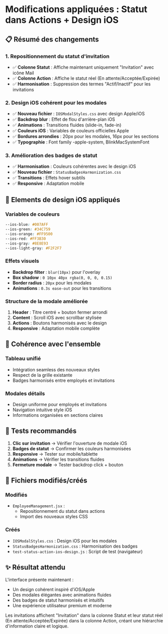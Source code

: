# Modifications appliquées : Statut dans Actions + Design iOS

## 📋 Résumé des changements

### 1. Repositionnement du statut d'invitation
- ✅ **Colonne Statut** : Affiche maintenant uniquement "Invitation" avec icône Mail
- ✅ **Colonne Action** : Affiche le statut réel (En attente/Acceptée/Expirée)
- ✅ **Harmonisation** : Suppression des termes "Actif/Inactif" pour les invitations

### 2. Design iOS cohérent pour les modales
- ✅ **Nouveau fichier** : `IOSModalStyles.css` avec design Apple/iOS
- ✅ **Backdrop blur** : Effet de flou d'arrière-plan iOS
- ✅ **Animations** : Transitions fluides (slide-in, fade-in)
- ✅ **Couleurs iOS** : Variables de couleurs officielles Apple
- ✅ **Bordures arrondies** : 20px pour les modales, 16px pour les sections
- ✅ **Typographie** : Font family -apple-system, BlinkMacSystemFont

### 3. Amélioration des badges de statut
- ✅ **Harmonisation** : Couleurs cohérentes avec le design iOS
- ✅ **Nouveau fichier** : `StatusBadgesHarmonization.css`
- ✅ **Transitions** : Effets hover subtils
- ✅ **Responsive** : Adaptation mobile

## 🎨 Elements de design iOS appliqués

### Variables de couleurs
```css
--ios-blue: #007AFF
--ios-green: #34C759
--ios-orange: #FF9500
--ios-red: #FF3B30
--ios-gray: #8E8E93
--ios-light-gray: #F2F2F7
```

### Effets visuels
- **Backdrop filter** : `blur(10px)` pour l'overlay
- **Box shadow** : `0 10px 40px rgba(0, 0, 0, 0.15)`
- **Border radius** : `20px` pour les modales
- **Animations** : `0.3s ease-out` pour les transitions

### Structure de la modale améliorée
1. **Header** : Titre centré + bouton fermer arrondi
2. **Content** : Scroll iOS avec scrollbar stylisée
3. **Actions** : Boutons harmonisés avec le design
4. **Responsive** : Adaptation mobile complète

## 📱 Cohérence avec l'ensemble

### Tableau unifié
- Intégration seamless des nouveaux styles
- Respect de la grille existante
- Badges harmonisés entre employés et invitations

### Modales détails
- Design uniforme pour employés et invitations
- Navigation intuitive style iOS
- Informations organisées en sections claires

## 🧪 Tests recommandés

1. **Clic sur invitation** → Vérifier l'ouverture de modale iOS
2. **Badges de statut** → Confirmer les couleurs harmonisées
3. **Responsive** → Tester sur mobile/tablette
4. **Animations** → Vérifier les transitions fluides
5. **Fermeture modale** → Tester backdrop click + bouton

## 📁 Fichiers modifiés/créés

### Modifiés
- `EmployeeManagement.jsx` : 
  - Repositionnement du statut dans actions
  - Import des nouveaux styles CSS

### Créés
- `IOSModalStyles.css` : Design iOS pour les modales
- `StatusBadgesHarmonization.css` : Harmonisation des badges
- `test-status-action-ios-design.js` : Script de test (navigateur)

## ✨ Résultat attendu

L'interface présente maintenant :
- Un design cohérent inspiré d'iOS/Apple
- Des modales élégantes avec animations fluides
- Des badges de statut harmonisés et intuitifs
- Une expérience utilisateur premium et moderne

Les invitations affichent "Invitation" dans la colonne Statut et leur statut réel (En attente/Acceptée/Expirée) dans la colonne Action, créant une hiérarchie d'information claire et logique.
